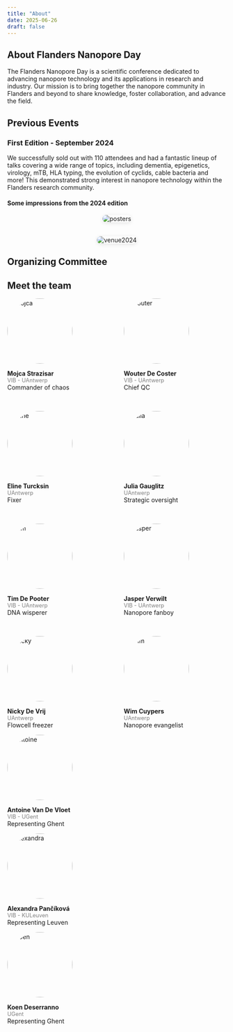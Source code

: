 ```yaml
---
title: "About"
date: 2025-06-26
draft: false
---
```


## About Flanders Nanopore Day

The Flanders Nanopore Day is a scientific conference dedicated to advancing nanopore technology and its applications in research and industry. Our mission is to bring together the nanopore community in Flanders and beyond to share knowledge, foster collaboration, and advance the field.

## Previous Events

### First Edition - September 2024

We successfully sold out with 110 attendees and had a fantastic lineup of talks covering a wide range of topics, including dementia, epigenetics, virology, mTB, HLA typing, the evolution of cyclids, cable bacteria and more! This demonstrated strong interest in nanopore technology within the Flanders research community.

#### Some impressions from the 2024 edition

<div style="display: flex; flex-direction: column; gap: 2rem; align-items: center;">

  <img src="/images/2024_edition/posters.jpeg" alt="posters" style="max-width: 100%; height: auto; border-radius: 1rem; box-shadow: 0 2px 10px rgba(0,0,0,0.1);">

  <img src="/images/2024_edition/venue.jpeg" alt="venue2024" style="max-width: 100%; height: auto; border-radius: 1rem; box-shadow: 0 2px 10px rgba(0,0,0,0.1);">

</div>


## Organizing Committee


## Meet the team

<div style="display: flex; flex-wrap: wrap; gap: 2rem; justify-content: center;">

<div style="flex: 1 1 200px; text-align: left;">
  <img src="/images/people/mojca.png" alt="Mojca" style="width:150px; border-radius: 50%;">
  <p><strong>Mojca Strazisar</strong><br>
  <span style="font-size: 0.9em; color: gray;">VIB - UAntwerp</span><br>
  Commander of chaos</p>
  
</div>

<div style="flex: 1 1 200px; text-align: left;">
  <img src="/images/people/wouter.png" alt="Wouter" style="width:150px; border-radius: 50%;">
  <p><strong>Wouter De Coster</strong><br>
  <span style="font-size: 0.9em; color: gray;">VIB - UAntwerp</span><br>
  Chief QC</p>
</div>

<div style="flex: 1 1 200px; text-align: left;">
  <img src="/images/people/eline.png" alt="Eline" style="width:150px; border-radius: 50%;">
  <p><strong>Eline Turcksin</strong><br>
  <span style="font-size: 0.9em; color: gray;">UAntwerp</span><br>
  Fixer</p>
</div>

<div style="flex: 1 1 200px; text-align: left;">
  <img src="/images/people/julia.jpeg" alt="Julia" style="width:150px; border-radius: 50%;">
  <p><strong>Julia Gauglitz</strong><br>
  <span style="font-size: 0.9em; color: gray;">UAntwerp</span><br>
  Strategic oversight</p>
</div>

<div style="flex: 1 1 200px; text-align: left;">
  <img src="/images/people/tim.jpeg" alt="Tim" style="width:150px; border-radius: 50%;">
  <p><strong>Tim De Pooter</strong><br>
  <span style="font-size: 0.9em; color: gray;">VIB - UAntwerp</span><br>
  DNA wisperer</p>
</div>

<div style="flex: 1 1 200px; text-align: left;">
  <img src="/images/people/jasper.jpeg" alt="Jasper" style="width:150px; border-radius: 50%;">
  <p><strong>Jasper Verwilt</strong><br>
  <span style="font-size: 0.9em; color: gray;">VIB - UAntwerp</span><br>
  Nanopore fanboy</p>
</div>


<div style="flex: 1 1 200px; text-align: left;">
  <img src="/images/people/nick.png" alt="Nicky" style="width:150px; border-radius: 50%;">
  <p><strong>Nicky De Vrij</strong><br>
  <span style="font-size: 0.9em; color: gray;">UAntwerp</span><br>
  Flowcell freezer</p>
</div>

<div style="flex: 1 1 200px; text-align: left;">
  <img src="/images/people/wim.png" alt="Wim" style="width:150px; border-radius: 50%;">
  <p><strong>Wim Cuypers</strong><br>
  <span style="font-size: 0.9em; color: gray;">UAntwerp</span><br>
  Nanopore evangelist</p>
</div>
</div>

<div>
<div style="flex: 1 1 200px; text-align: left;">
  <img src="/images/people/antoine.jpeg" alt="Antoine" style="width:150px; border-radius: 50%;">
  <p><strong>Antoine Van De Vloet</strong><br>
  <span style="font-size: 0.9em; color: gray;">VIB - UGent</span><br>
  Representing Ghent</p>
</div>

<div style="flex: 1 1 200px; text-align: left;">
  <img src="/images/people/alexandra.jpeg" alt="Alexandra" style="width:150px; border-radius: 50%;">
  <p><strong>Alexandra Pančíková</strong><br>
  <span style="font-size: 0.9em; color: gray;">VIB - KULeuven</span><br>
  Representing Leuven</p>
</div>

<div style="flex: 1 1 200px; text-align: left;">
  <img src="/images/people/koen.jpeg" alt="Koen" style="width:150px; border-radius: 50%;">
  <p><strong>Koen Deserranno</strong><br>
  <span style="font-size: 0.9em; color: gray;">UGent</span><br>
  Representing Ghent</p>

</div>
</div>
